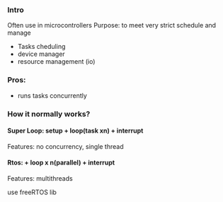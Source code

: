 ### Intro
Often use in microcontrollers
Purpose: to meet very strict schedule and manage 
- Tasks cheduling
- device manager
- resource management (io) 

### Pros:
- runs tasks concurrently

### How it normally works?
#### Super Loop: setup + loop(task xn) + interrupt
Features: no concurrency, single thread
#### Rtos: + loop x n(parallel) + interrupt
Features: multithreads

use freeRTOS lib